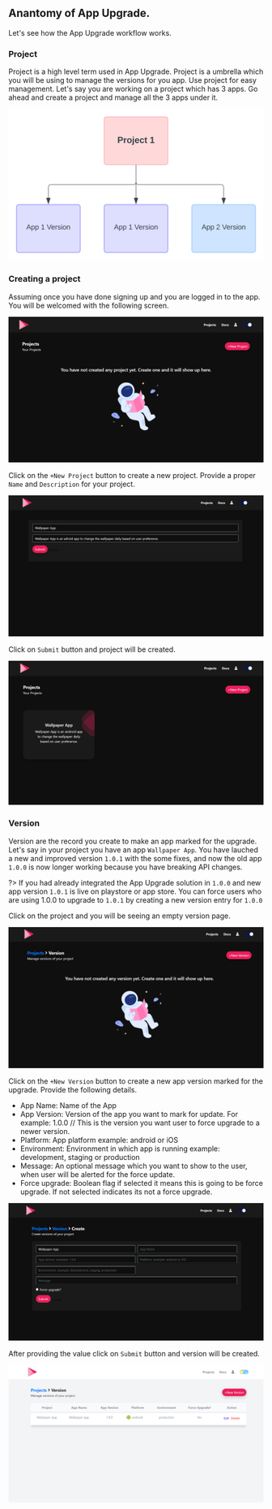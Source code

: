 ## Anantomy of App Upgrade.
Let's see how the App Upgrade workflow works.

### Project
Project is a high level term used in App Upgrade. Project is a umbrella which you will be using to manage the versions for you app.
Use project for easy management. Let's say you are working on a project which has 3 apps. Go ahead and create a project and manage all the 3 apps under it.

<img alt="Create Project-Empty Screen" src="https://raw.githubusercontent.com/appupgrade-dev/docs/main/images/project.svg"/>

### Creating a project
Assuming once you have done signing up and you are logged in to the app. You will be welcomed with the following screen.

<img alt="Create Project-Empty Screen" src="https://raw.githubusercontent.com/appupgrade-dev/docs/main/images/create-project-empty-screen.png"/>

Click on the `+New Project` button to create a new project. Provide a proper `Name` and `Description` for your project.

<img alt="Create Project-Form Screen" src="https://raw.githubusercontent.com/appupgrade-dev/docs/main/images/create-project-form-screen.png"/>

Click on `Submit` button and project will be created.

<img alt="Create Project-Project Screen" src="https://raw.githubusercontent.com/appupgrade-dev/docs/main/images/create-project-project-screen.png"/>

### Version
Version are the record you create to make an app marked for the upgrade. Let's say in your project you have an app `Wallpaper App`. You have lauched a new and improved version `1.0.1` with the some fixes, and now the old app `1.0.0` is now longer working because you have breaking API changes. 

?> If you had already integrated the App Upgrade solution in `1.0.0` and new app version `1.0.1` is live on playstore or app store. You can force users who are using 1.0.0 to upgrade to `1.0.1` by creating a new version entry for `1.0.0`

Click on the project and you will be seeing an empty version page.

<img alt="Create Version-Empty Screen" src="https://raw.githubusercontent.com/appupgrade-dev/docs/main/images/create-version-empty-screen.png"/>

Click on the `+New Version` button to create a new app version marked for the upgrade. Provide the following details.
- App Name: Name of the App
- App Version: Version of the app you want to mark for update. For example: 1.0.0 // This is the version you want user to force upgrade to a newer version.
- Platform: App platform example: android or iOS
- Environment: Environment in which app is running example: development, staging or production
- Message: An optional message which you want to show to the user, when user will be alerted for the force update.
- Force upgrade: Boolean flag if selected it means this is going to be force upgrade. If not selected indicates its not a force upgrade.

<img alt="Create Version-Form Screen" src="https://raw.githubusercontent.com/appupgrade-dev/docs/main/images/create-version-form-screen.png"/>

After providing the value click on `Submit` button and version will be created.

<img alt="Create Version-Version Screen" src="https://raw.githubusercontent.com/appupgrade-dev/docs/main/images/create-version-version-screen.png"/>
